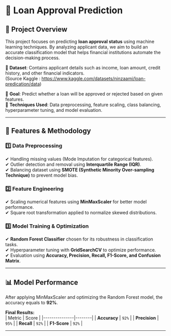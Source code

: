 # 🏦 Loan Approval Prediction

## 📌 Project Overview

This project focuses on predicting **loan approval status** using machine learning techniques. By analyzing applicant data, we aim to build an accurate classification model that helps financial institutions automate the decision-making process.  

🔹 **Dataset**: Contains applicant details such as income, loan amount, credit history, and other financial indicators.  
(Source Kaggle : https://www.kaggle.com/datasets/ninzaami/loan-predication/data)

🔹 **Goal**: Predict whether a loan will be approved or rejected based on given features.  
🔹 **Techniques Used**: Data preprocessing, feature scaling, class balancing, hyperparameter tuning, and model evaluation.  

---

## 🚀 Features & Methodology
### **1️⃣ Data Preprocessing**
✔ Handling missing values (Mode Imputation for categorical features).  
✔ Outlier detection and removal using **Interquartile Range (IQR)**.  
✔ Balancing dataset using **SMOTE (Synthetic Minority Over-sampling Technique)** to prevent model bias.  

### **2️⃣ Feature Engineering**
✔ Scaling numerical features using **MinMaxScaler** for better model performance.  
✔ Square root transformation applied to normalize skewed distributions.  

### **3️⃣ Model Training & Optimization**
✔ **Random Forest Classifier** chosen for its robustness in classification tasks.  
✔ Hyperparameter tuning with **GridSearchCV** to optimize performance.  
✔ Evaluation using **Accuracy, Precision, Recall, F1-Score, and Confusion Matrix**.  

---

## 📊 Model Performance
After applying MinMaxScaler and optimizing the Random Forest model, the accuracy equals to **92%**.  

**Final Results:**  
| Metric         | Score  |
|---------------|--------|
| **Accuracy**  | `92%`  |
| **Precision** | `95%`  |
| **Recall**    | `92%`  |
| **F1-Score**  | `92%`  |

---
